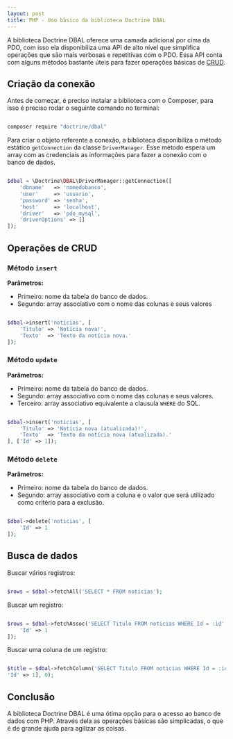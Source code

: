```yaml
---
layout: post
title: PHP - Uso básico da biblioteca Doctrine DBAL
---
```


A biblioteca Doctrine DBAL oferece uma camada adicional por cima da PDO, com isso ela disponibiliza uma API de alto nível que simplifica operações que são mais verbosas e repetitivas com o PDO. Essa API conta com alguns métodos bastante úteis para fazer operações básicas de [CRUD](https://pt.wikipedia.org/wiki/CRUD).

## Criação da conexão

Antes de começar, é preciso instalar a biblioteca com o Composer, para isso é preciso rodar o seguinte comando no terminal:

```bash

composer require "doctrine/dbal"

```
Para criar o objeto referente a conexão, a biblioteca disponibiliza o método estático ```getConnection``` da classe ```DriverManager```. Esse método espera um array com as credenciais as informações para fazer a conexão com o banco de dados.

```php

$dbal = \Doctrine\DBAL\DriverManager::getConnection([
    'dbname'   => 'nomedobanco',
    'user'     => 'usuario',
    'password' => 'senha',
    'host'     => 'localhost',
    'driver'   => 'pdo_mysql',
    'driverOptions' => []
]);

```

## Operações de CRUD

### Método ```insert```

**Parâmetros:**
* Primeiro: nome da tabela do banco de dados.
* Segundo: array associativo com o nome das colunas e seus valores

```php

$dbal->insert('noticias', [
    'Titulo' => 'Notícia nova!',
    'Texto'  => 'Texto da notícia nova.'
]);

```

### Método ```update```

**Parâmetros:**
* Primeiro: nome da tabela do banco de dados.
* Segundo: array associativo com o nome das colunas e seus valores.
* Terceiro: array associativo equivalente a clausula ```WHERE``` do SQL.

```php

$dbal->insert('noticias', [
    'Titulo' => 'Notícia nova (atualizada)!',
    'Texto'  => 'Texto da notícia nova (atualizada).'
], ['Id' => 1]);

```

### Método ```delete```

**Parâmetros:**
* Primeiro: nome da tabela do banco de dados.
* Segundo: array associativo com a coluna e o valor que será utilizado como critério para a exclusão.

```php

$dbal->delete('noticias', [
    'Id' => 1
]);

```

## Busca de dados

Buscar vários registros:

```php

$rows = $dbal->fetchAll('SELECT * FROM noticias');

```

Buscar um registro:

```php

$rows = $dbal->fetchAssoc('SELECT Titulo FROM noticias WHERE Id = :id', [
    'Id' => 1
]);

```

Buscar uma coluna de um registro:

```php

$title = $dbal->fetchColumn('SELECT Titulo FROM noticias WHERE Id = :id', [
'Id' => 1], 0);

```

## Conclusão

A biblioteca Doctrine DBAL é uma ótima opção para o acesso ao banco de dados com PHP. Através dela as operações básicas são simplicadas, o que é de grande ajuda para agilizar as coisas.